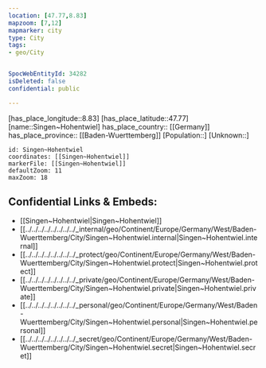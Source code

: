 ```yaml
---
location: [47.77,8.83] 
mapzoom: [7,12] 
mapmarker: city 
type: City
tags:
- geo/City


SpocWebEntityId: 34282
isDeleted: false
confidential: public

---
```

[has_place_longitude::8.83] 
[has_place_latitude::47.77] 
[name::Singen~Hohentwiel] 
has_place_country:: [[Germany]]  
has_place_province:: [[Baden-Wuerttemberg]] 
[Population::] 
[Unknown::] 


```leaflet
id: Singen~Hohentwiel
coordinates: [[Singen~Hohentwiel]] 
markerFile: [[Singen~Hohentwiel]] 
defaultZoom: 11 
maxZoom: 18
```


## Confidential Links & Embeds: 
- [[Singen~Hohentwiel|Singen~Hohentwiel]]  
- [[../../../../../../../../_internal/geo/Continent/Europe/Germany/West/Baden-Wuerttemberg/City/Singen~Hohentwiel.internal|Singen~Hohentwiel.internal]] 
- [[../../../../../../../../_protect/geo/Continent/Europe/Germany/West/Baden-Wuerttemberg/City/Singen~Hohentwiel.protect|Singen~Hohentwiel.protect]] 
- [[../../../../../../../../_private/geo/Continent/Europe/Germany/West/Baden-Wuerttemberg/City/Singen~Hohentwiel.private|Singen~Hohentwiel.private]] 
- [[../../../../../../../../_personal/geo/Continent/Europe/Germany/West/Baden-Wuerttemberg/City/Singen~Hohentwiel.personal|Singen~Hohentwiel.personal]] 
- [[../../../../../../../../_secret/geo/Continent/Europe/Germany/West/Baden-Wuerttemberg/City/Singen~Hohentwiel.secret|Singen~Hohentwiel.secret]] 
